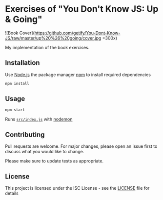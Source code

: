 # Exercises of "You Don't Know JS: Up & Going"


![Book Cover](https://github.com/getify/You-Dont-Know-JS/raw/master/up%20%26%20going/cover.jpg =300x)

My implementation of the book exercises.

## Installation

Use [Node.js](https://nodejs.org) the package manager [npm](https://www.npmjs.com/) to install required dependencies

```bash
npm install
```

## Usage

```bash
npm start
```

Runs [`src/index.js`](src/index.js) with [nodemon](https://nodemon.io/)

## Contributing
Pull requests are welcome. For major changes, please open an issue first to discuss what you would like to change.

Please make sure to update tests as appropriate.

## License
This project is licensed under the ISC License - see the [LICENSE](LICENSE) file for details
